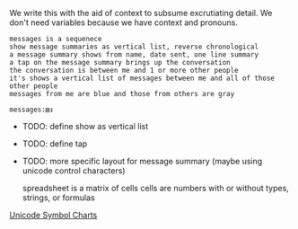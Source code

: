 We write this with the aid of context to subsume excrutiating detail.
We don't need variables because we have context and pronouns.

    messages is a sequenece
    show message summaries as vertical list, reverse chronological
    a message summary shows from name, date sent, one line summary
    a tap on the message summary brings up the conversation
    the conversation is between me and 1 or more other people
    it's shows a vertical list of messages between me and all of those other people
    messages from me are blue and those from others are gray
    
    messages:▤↧

* TODO: define show as vertical list
* TODO: define tap
* TODO: more specific layout for message summary (maybe using unicode control characters)

    spreadsheet is a matrix of cells
    cells are numbers with or without types, strings, or formulas

[Unicode Symbol Charts](http://unicode.org/charts/)

